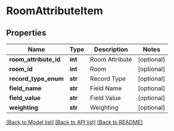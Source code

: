 # RoomAttributeItem

## Properties
Name | Type | Description | Notes
------------ | ------------- | ------------- | -------------
**room_attribute_id** | **int** | Room Attribute | [optional] 
**room_id** | **int** | Room | [optional] 
**record_type_enum** | **str** | Record Type | [optional] 
**field_name** | **str** | Field Name | [optional] 
**field_value** | **str** | Field Value | [optional] 
**weighting** | **str** | Weighting | [optional] 

[[Back to Model list]](../README.md#documentation-for-models) [[Back to API list]](../README.md#documentation-for-api-endpoints) [[Back to README]](../README.md)


